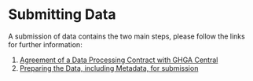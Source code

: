 # Submitting Data


A submission of data contains the two main steps, please follow the links for further information:

1. [ Agreement of a Data Processing Contract with GHGA Central](dpc_preparation.md)
1. [Preparing the Data, including Metadata, for submission](submitter_guide.md)